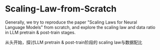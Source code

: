 # Scaling-Law-from-Scratch
Generally, we try to reproduce the paper "Scaling Laws for Neural Language Models" from scratch, and explore the scaling law and data ratio in LLM pretrain & post-train stages.

从头开始，探讨LLM pretrain &amp; post-train阶段的 scaling law与数据配比
